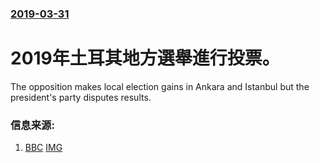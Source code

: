 ### [2019-03-31](/news/2019/03/31/index.md)

##### 
# 2019年土耳其地方選舉進行投票。 

The opposition makes local election gains in Ankara and Istanbul but the president's party disputes results.


### 信息来源:

1. [BBC](https://www.bbc.co.uk/news/world-europe-47764393) [IMG](https://ichef.bbci.co.uk/news/1024/branded_news/16959/production/_106250529_mediaitem106250528.jpg)
